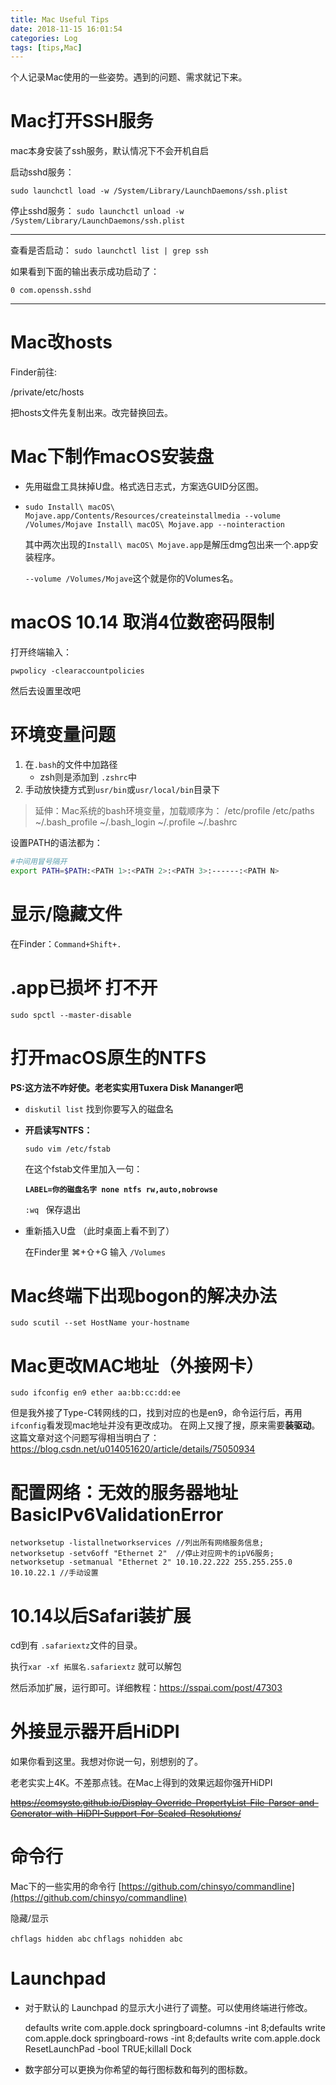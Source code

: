 ```yaml
---
title: Mac Useful Tips
date: 2018-11-15 16:01:54
categories: Log
tags: [tips,Mac]
---
```


个人记录Mac使用的一些姿势。遇到的问题、需求就记下来。

<!---more--->

# Mac打开SSH服务

mac本身安装了ssh服务，默认情况下不会开机自启

启动sshd服务：

`sudo launchctl load -w /System/Library/LaunchDaemons/ssh.plist`

停止sshd服务：
`sudo launchctl unload -w /System/Library/LaunchDaemons/ssh.plist`

---

查看是否启动：
`sudo launchctl list | grep ssh`

如果看到下面的输出表示成功启动了：

`0 com.openssh.sshd`

---

# Mac改hosts

Finder前往:

/private/etc/hosts

把hosts文件先复制出来。改完替换回去。

# Mac下制作macOS安装盘

- 先用磁盘工具抹掉U盘。格式选日志式，方案选GUID分区图。

- `sudo Install\ macOS\ Mojave.app/Contents/Resources/createinstallmedia --volume /Volumes/Mojave Install\ macOS\ Mojave.app --nointeraction`

  其中两次出现的`Install\ macOS\ Mojave.app`是解压dmg包出来一个.app安装程序。

  `--volume /Volumes/Mojave`这个就是你的Volumes名。
  
# macOS 10.14 取消4位数密码限制

打开终端输入：

` pwpolicy -clearaccountpolicies `

然后去设置里改吧


# 环境变量问题

1. 在`.bash`的文件中加路径
   - zsh则是添加到 `.zshrc`中 
2. 手动放快捷方式到`usr/bin`或`usr/local/bin`目录下

> 延伸：Mac系统的bash环境变量，加载顺序为：
> /etc/profile
> /etc/paths
> ~/.bash_profile
> ~/.bash_login
> ~/.profile
> ~/.bashrc

设置PATH的语法都为：

```bash
#中间用冒号隔开
export PATH=$PATH:<PATH 1>:<PATH 2>:<PATH 3>:------:<PATH N>
```

# 显示/隐藏文件

在Finder：`Command+Shift+.`

# .app已损坏 打不开 

`sudo spctl --master-disable`

# 打开macOS原生的NTFS

**PS:这方法不咋好使。老老实实用Tuxera Disk Mananger吧**

- `diskutil list` 找到你要写入的磁盘名

- **开启读写NTFS：**

  `sudo vim /etc/fstab`

  在这个fstab文件里加入一句：

  **`LABEL=你的磁盘名字 none ntfs rw,auto,nobrowse`**

   `:wq `  保存退出

- 重新插入U盘  （此时桌面上看不到了）

  在Finder里 ⌘+⇧+G 输入 `/Volumes` 

# Mac终端下出现bogon的解决办法

`sudo scutil --set HostName your-hostname`

# Mac更改MAC地址（外接网卡）

`sudo ifconfig en9 ether aa:bb:cc:dd:ee`

但是我外接了Type-C转网线的口，找到对应的也是en9，命令运行后，再用`ifconfig`看发现mac地址并没有更改成功。
在网上又搜了搜，原来需要**装驱动**。
这篇文章对这个问题写得相当明白了：https://blog.csdn.net/u014051620/article/details/75050934

# 配置网络：无效的服务器地址 BasicIPv6ValidationError

```
networksetup -listallnetworkservices //列出所有网络服务信息;
networksetup -setv6off "Ethernet 2"  //停止对应网卡的ipV6服务;
networksetup -setmanual "Ethernet 2" 10.10.22.222 255.255.255.0 10.10.22.1 //手动设置
```

# 10.14以后Safari装扩展

cd到有 `.safariextz`文件的目录。

执行`xar -xf 拓展名.safariextz` 就可以解包

然后添加扩展，运行即可。详细教程：https://sspai.com/post/47303

# 外接显示器开启HiDPI

如果你看到这里。我想对你说一句，别想别的了。

老老实实上4K。不差那点钱。在Mac上得到的效果远超你强开HiDPI

~~<https://comsysto.github.io/Display-Override-PropertyList-File-Parser-and-Generator-with-HiDPI-Support-For-Scaled-Resolutions/>~~

# 命令行

Mac下的一些实用的命令行 [https://github.com/chinsyo/commandline](https://github.com/chinsyo/commandline)

隐藏/显示

`chflags hidden abc`
`chflags nohidden abc`

# Launchpad

-   对于默认的 Launchpad 的显示大小进行了调整。可以使用终端进行修改。

    defaults write com.apple.dock springboard-columns -int 8;defaults write com.apple.dock springboard-rows -int 8;defaults write com.apple.dock ResetLaunchPad -bool TRUE;killall Dock

-   数字部分可以更换为你希望的每行图标数和每列的图标数。
